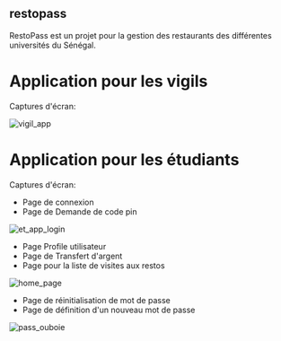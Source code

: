 
## restopass


RestoPass est un projet pour la gestion des restaurants des différentes universités du Sénégal.

# Application pour les vigils

Captures d'écran:

 ![vigil_app](https://user-images.githubusercontent.com/58815209/131547563-0000654d-3611-4733-a09c-a135cf5153e5.png)
 
# Application pour les étudiants

Captures d'écran:

- Page de connexion
- Page de Demande de code pin

![et_app_login](https://user-images.githubusercontent.com/58815209/131547984-ca9d2743-e96e-400e-b670-c3265df3bc5a.png)

- Page Profile utilisateur
- Page de Transfert d'argent
- Page pour la liste de visites aux restos

![home_page](https://user-images.githubusercontent.com/58815209/131548743-ada84764-1cd9-4add-99bc-138e35564264.png)

- Page de réinitialisation de mot de passe
- Page de définition d'un nouveau mot de passe

![pass_ouboie](https://user-images.githubusercontent.com/58815209/131549350-ae819001-a76d-4048-be7d-b4913ed40e02.png)

